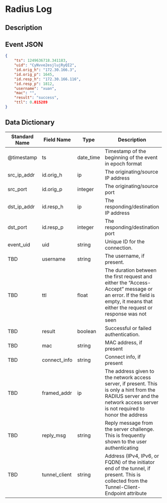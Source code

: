 # Radius Log

## Description

## Event JSON

```json
{
    "ts": 1249636718.341183,
    "uid": "CyNvve2esjlujRyQI2",
    "id.orig_h": "172.30.166.3",
    "id.orig_p": 1645,
    "id.resp_h": "172.30.166.116",
    "id.resp_p": 1812,
    "username": "xuan",
    "mac": "",
    "result": "success",
    "ttl": 0.015289
}
```

## Data Dictionary

|	        Standard Name       	|            Field Name             |       	    Type            	|   	    Description          	|	     Sample Value           	|
|	-------------------------------	|	-------------------------------	|	-------------------------------	|	-------------------------------	|	-------------------------------	|
|     @timestamp     |     ts               |     date_time     |        Timestamp of the beginning of the event in epoch format     |     `1300475167.096535`  |
|     src_ip_addr     |     id.orig_h     |     ip     |     The originating/source IP address     |     `10.1.1.1`     |
|     src_port     |     id.orig_p          |     integer     |       The originating/source port        |     `37682`     |
|     dst_ip_addr     |     id.resp_h     |     ip     |     The responding/destination IP address     |     `10.2.2.2`     |
|     dst_port     |     id.resp_p          |     integer     |       The responding/destination port        |     `1812`     |
|     event_uid     |     uid     |     string     |     Unique ID for the connection.     |     `CHhAvVGS1DHFjwGM9`     |
|     TBD     |     username     |     string     |     The username, if present.   |   `host/somecomputername.domain.local`    |
|     TBD     |     ttl     |     float     |     The duration between the first request and either the “Access-Accept” message or an error. If the field is empty, it means that either the request or response was not seen     |     ``     |
|     TBD     |     result     |     boolean     |     Successful or failed authentication.   | `failed`    |
|     TBD     |     mac     |     string     |     MAC address, if present     |     ``     |
|     TBD     |     connect_info     |     string     |     Connect info, if present     |     ``     |
|     TBD     |     framed_addr     |     ip     |     The address given to the network access server, if present. This is only a hint from the RADIUS server and the network access server is not required to honor the address     |     ``     |
|     TBD     |     reply_msg     |     string     |     Reply message from the server challenge. This is frequently shown to the user authenticating     |     ``     |
|     TBD     |     tunnel_client     |     string     |     Address (IPv4, IPv6, or FQDN) of the initiator end of the tunnel, if present. This is collected from the Tunnel-Client-Endpoint attribute     |     ``     |